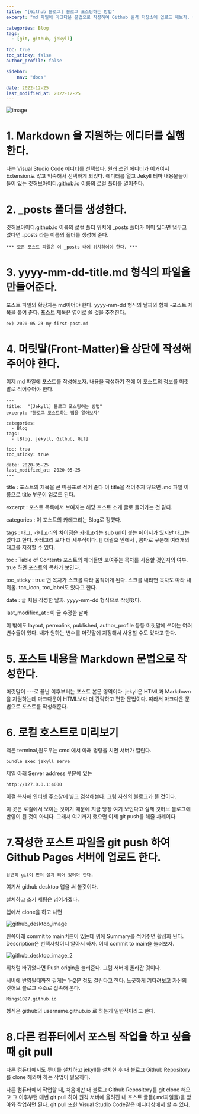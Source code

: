 ```yaml
---
title: "[Github 블로그] 블로그 포스팅하는 방법"
excerpt: "md 파일에 마크다운 문법으로 작성하여 Github 원격 저장소에 업로드 해보자. 에디터는 Visual Studio code 사용! 로컬 서버에서 확인도 해보자. "

categories: Blog
tags:
  - [git, github, jekyll]

toc: true
toc_sticky: false
author_profile: false

sidebar:
    nav: "docs"

date: 2022-12-25
last_modified_at: 2022-12-25
---
```







![image](https://user-images.githubusercontent.com/100500113/209455283-0f5f9d1d-c33a-47c9-a3cc-ce499d2e102c.jpeg)

# 1. Markdown 을 지원하는 에디터를 실행한다.
나는 Visual Studio Code 에디터를 선택했다. 원래 쓰던 에디터가 이거여서 Extension도 많고 익숙해서 선택하게 되었다. 에디터를 열고 Jekyll 테마 내용물들이 들어 있는 깃허브아이디.github.io 이름의 로컬 폴더를 열어준다.


# 2. _posts 폴더를 생성한다.

깃허브아이디.github.io 이름의 로컬 폴더 위치에 _posts 폴더가 이미 있다면 냅두고 없다면 _posts 라는 이름의 폴더를 생성해 준다.

```
*** 모든 포스트 파일은 이 _posts 내에 위치하여야 한다. ***
```

# 3. yyyy-mm-dd-title.md 형식의 파일을 만들어준다.

포스트 파일의 확장자는 md이어야 한다. yyyy-mm-dd 형식의 날짜와 함께 -포스트 제목을 붙여 준다. 포스트 제목은 영어로 쓸 것을 추천한다.

```
ex) 2020-05-23-my-first-post.md
```

# 4. 머릿말(Front-Matter)을 상단에 작성해 주어야 한다.

이제 md 파일에 포스트를 작성해보자. 내용을 작성하기 전에 이 포스트의 정보를 머릿말로 적어주어야 한다.

```
---
title:  "[Jekyll] 블로그 포스팅하는 방법"
excerpt: "블로그 포스트하는 법을 알아보자"

categories:
  - Blog
tags:
  - [Blog, jekyll, Github, Git]

toc: true
toc_sticky: true
 
date: 2020-05-25
last_modified_at: 2020-05-25
---
```

title : 포스트의 제목을 큰 따옴표로 적어 준다 이 title을 적어주지 않으면 .md 파일 이름으로 title 부분이 업로드 된다.

excerpt : 포스트 목록에서 보여지는 해당 포스트 소개 글로 들어가는 것 같다.

categories : 이 포스트의 카테고리는 Blog로 정했다.

tags : 태그, 카테고리의 차이점은 카테고리는 sub url이 붙는 페이지가 있지만 태그는 없다고 한다. 카테고리 보다 더 세부적이다.
[] 대괄호 안에서 , 콤마로 구분해 여러개의 태그를 지정할 수 있다.

toc : Table of Contents 포스트의 헤더들만 보여주는 목차를 사용할 것인지의 여부. true 하면 포스트의 목차가 보인다.

toc_sticky : true 면 목차가 스크롤 따라 움직이게 된다. 스크롤 내리면 목차도 따라 내려옴. toc_icon, toc_label도 있다고 한다.

date : 글 처음 작성한 날짜. yyyy-mm-dd 형식으로 작성했다.

last_modified_at : 이 글 수정한 날짜

이 밖에도 layout, permalink, published, author_profile 등등 머릿말에 쓰이는 여러 변수들이 있다. 내가 원하는 변수를 머릿말에 지정해서 사용할 수도 있다고 한다. 

# 5. 포스트 내용을 Markdown 문법으로 작성한다.

머릿말이 ---로 끝난 이후부터는 포스트 본문 영역이다. jekyll은 HTML과 Markdown을 지원하는데 마크다운이 HTML보다 더 간략하고 편한 문법이다. 따라서 마크다운 문법으로 포스트를 작성해준다.

# 6. 로컬 호스트로 미리보기

맥은 terminal,윈도우는 cmd 에서 아래 명령을 치면 서버가 열린다.

```
bundle exec jekyll serve 
```

제일 아래 Server address 부분에 있는

```
http://127.0.0.1:4000
```
이걸 복사해 인터넷 주소창에 넣고 검색해본다. 그럼 자신의 블로그가 뜰 것이다.

이 곳은 로컬에서 보이는 것이기 때문에 지금 당장 여기 보인다고 실제 깃허브 블로그에 반영이 된 것이 아니다.
그래서 여기까지 했으면 이제 git push를 해줄 차례이다.

# 7.작성한 포스트 파일을 git push 하여 Github Pages 서버에 업로드 한다.

```
당연히 git이 먼저 설치 되어 있어야 한다.
```

여기서 github desktop 앱을 써 볼것이다.

설치하고 초기 세팅은 넘어가겠다.

앱에서 clone을 하고 나면 

![github_desktop_image](https://user-images.githubusercontent.com/100500113/209460932-5ada5683-55dc-486c-841e-ec6c2b829aaf.png)

왼쪽아래 commit to main버튼이 있는데 위에 Summary를 적어주면 활성화 된다. Description은 선택사항이니 알아서 하자.
이제 commit to main을 눌러보자.

![github_desktop_image_2](https://user-images.githubusercontent.com/100500113/209460965-e72f5e06-b40d-484b-b884-5900f14f464f.png)

위처럼 바뀌었다면 Push origin을 눌러준다. 그럼 서버에 올라간 것이다.

서버에 반영될때까진 길게는 1~2분 정도 걸린다고 한다. 느긋하게 기다려보고 자신의 깃허브 블로그 주소로 접속해 본다.

```
Mings1027.github.io
```
형식은 github의 username.github.io 로 하는게 일반적이라고 한다.

#  8.다른 컴퓨터에서 포스팅 작업을 하고 싶을 때 git pull

다른 컴퓨터에서도 루비를 설치하고 jekyll를 설치한 후 내 블로그 Github Repository 를 clone 해와야 하는 작업이 필요하다.

다른 컴퓨터에서 작업할 때, 처음에만 내 블로그 Github Repository를 git clone 해오고 그 이후부턴 매번 git pull 하여 원격 서버에 올려진 내 포스트 글들(.md파일들)을 받아와 작업하면 된다. git pull 또한 Visual Studio Code같은 에디터상에서 할 수 있다.